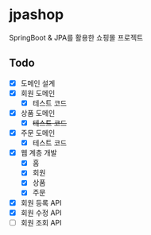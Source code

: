 # jpashop
SpringBoot & JPA를 활용한 쇼핑몰 프로젝트

## Todo
* [x] 도메인 설계
* [x] 회원 도메인
  + [x] 테스트 코드
* [x] 상품 도메인
  + [x] ~~테스트 코드~~
* [x] 주문 도메인
  + [x] 테스트 코드
* [x] 웹 계층 개발
  + [x] 홈
  + [x] 회원 
  + [x] 상품
  + [x] 주문
* [x] 회원 등록 API
* [x] 회원 수정 API
* [ ] 회원 조회 API